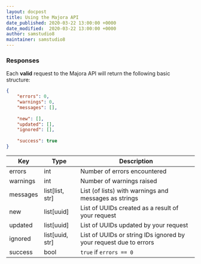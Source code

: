 ```yaml
---
layout: docpost
title: Using the Majora API
date_published: 2020-03-22 13:00:00 +0000
date_modified:  2020-03-22 13:00:00 +0000
author: samstudio8
maintainer: samstudio8
---
```


### Responses

Each **valid** request to the Majora API will return the following basic structure:

```json
{
    "errors": 0,
    "warnings": 0,
    "messages": [],
    
    "new": [],
    "updated": [],
    "ignored": [],
    
    "success": true
}
```

| Key       | Type           | Description                           |
|-----------|----------------|---------------------------------------|
| errors    | int            | Number of errors encountered          |
| warnings  | int            | Number of warnings raised             |
| messages  | list[list, str]| List (of lists) with warnings and messages as strings |
| new       | list[uuid]     | List of UUIDs created as a result of your request |
| updated   | list[uuid]     | List of UUIDs updated by your request |
| ignored   | list[uuid, str]     |  List of UUIDs or string IDs ignored by your request due to errors |
| success   | bool           | `true` if `errors == 0`             |
